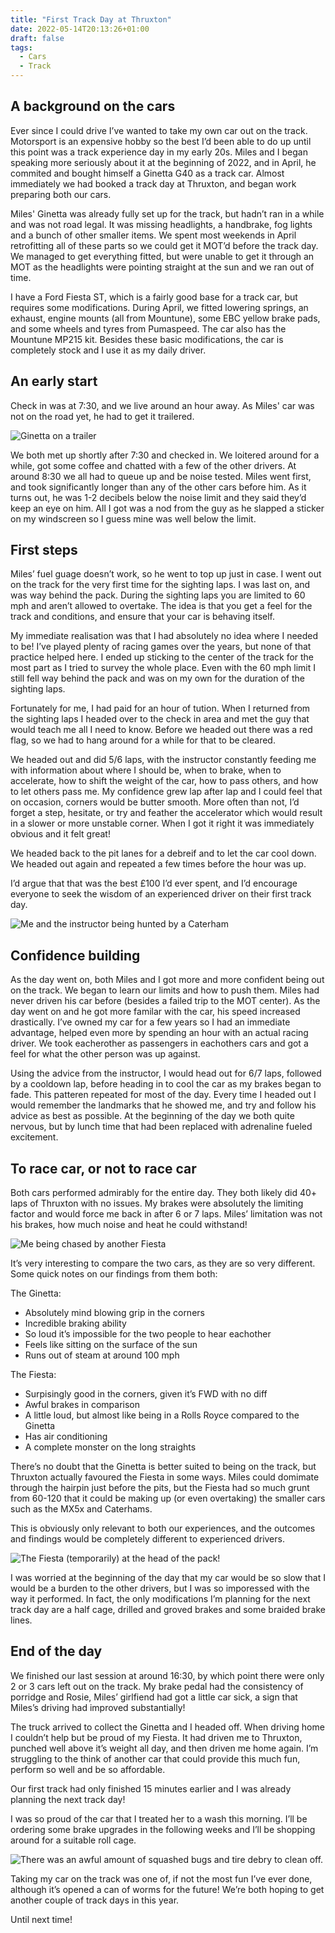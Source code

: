 ```yaml
---
title: "First Track Day at Thruxton"
date: 2022-05-14T20:13:26+01:00
draft: false
tags:
  - Cars
  - Track
---
```


## A background on the cars

Ever since I could drive I’ve wanted to take my own car out on the track. Motorsport is an expensive hobby so the best I’d been able to do up until this point was a track experience day in my early 20s. Miles and I began speaking more seriously about it at the beginning of 2022, and in April, he commited and bought himself a Ginetta G40 as a track car. Almost immediately we had booked a track day at Thruxton, and began work preparing both our cars.

Miles' Ginetta was already fully set up for the track, but hadn’t ran in a while and was not road legal. It was missing headlights, a handbrake, fog lights and a bunch of other smaller items. We spent most weekends in April retrofitting all of these parts so we could get it MOT’d before the track day. We managed to get everything fitted, but were unable to get it through an MOT as the headlights were pointing straight at the sun and we ran out of time. 

I have a Ford Fiesta ST, which is a fairly good base for a track car, but requires some modifications. During April, we fitted lowering springs, an exhaust, engine mounts (all from Mountune), some EBC yellow brake pads, and some wheels and tyres from Pumaspeed. The car also has the Mountune MP215 kit. Besides these basic modifications, the car is completely stock and I use it as my daily driver.

## An early start

Check in was at 7:30, and we live around an hour away. As Miles' car was not on the road yet, he had to get it trailered. 

![Ginetta on a trailer](/images/ginetta-on-a-trailer.jpg "Miles sent me a photo at 6:30 of his car on the back of the trailer.")

We both met up shortly after 7:30 and checked in. We loitered around for a while, got some coffee and chatted with a few of the other drivers. At around 8:30 we all had to queue up and be noise tested. Miles went first, and took significantly longer than any of the other cars before him. As it turns out, he was 1-2 decibels below the noise limit and they said they’d keep an eye on him. All I got was a nod from the guy as he slapped a sticker on my windscreen so I guess mine was well below the limit.

## First steps

Miles’ fuel guage doesn’t work, so he went to top up just in case. I went out on the track for the very first time for the sighting laps. I was last on, and was way behind the pack. During the sighting laps you are limited to 60 mph and aren’t allowed to overtake. The idea is that you get a feel for the track and conditions, and ensure that your car is behaving itself. 

My immediate realisation was that I had absolutely no idea where I needed to be! I’ve played plenty of racing games over the years, but none of that practice helped here. I ended up sticking to the center of the track for the most part as I tried to survey the whole place. Even with the 60 mph limit I still fell way behind the pack and was on my own for the duration of the sighting laps.

Fortunately for me, I had paid for an hour of tution. When I returned from the sighting laps I headed over to the check in area and met the guy that would teach me all I need to know. Before we headed out there was a red flag, so we had to hang around for a while for that to be cleared. 

We headed out and did 5/6 laps, with the instructor constantly feeding me with information about where I should be, when to brake, when to accelerate, how to shift the weight of the car, how to pass others, and how to let others pass me. My confidence grew lap after lap and I could feel that on occasion, corners would be butter smooth. More often than not, I’d forget a step, hesitate, or try and feather the accelerator which would result in a slower or more unstable corner. When I got it right it was immediately obvious and it felt great!

We headed back to the pit lanes for a debreif and to let the car cool down. We headed out again and repeated a few times before the hour was up. 

I’d argue that that was the best £100 I’d ever spent, and I’d encourage everyone to seek the wisdom of an experienced driver on their first track day.

![Me and the instructor being hunted by a Caterham](/images/first-outing.jpg "Me and the instructor being hunted by a Caterham.")

## Confidence building

As the day went on, both Miles and I got more and more confident being out on the track. We began to learn our limits and how to push them. Miles had never driven his car before (besides a failed trip to the MOT center). As the day went on and he got more familar with the car, his speed increased drastically. I’ve owned my car for a few years so I had an immediate advantage, helped even more by spending an hour with an actual racing driver. We took eacherother as passengers in eachothers cars and got a feel for what the other person was up against.

Using the advice from the instructor, I would head out for 6/7 laps, followed by a cooldown lap, before heading in to cool the car as my brakes began to fade. This patteren repeated for most of the day. Every time I headed out I would remember the landmarks that he showed me, and try and follow his advice as best as possible. At the beginning of the day we both quite nervous, but by lunch time that had been replaced with adrenaline fueled excitement.

## To race car, or not to race car

Both cars performed admirably for the entire day. They both likely did 40+ laps of Thruxton with no issues. My brakes were absolutely the limiting factor and would force me back in after 6 or 7 laps. Miles’ limitation was not his brakes, how much noise and heat he could withstand! 

![Me being chased by another Fiesta](/images/fiesta-friends.jpg "Me being chased by another Fiesta.")

It’s very interesting to compare the two cars, as they are so very different. Some quick notes on our findings from them both:

The Ginetta:

- Absolutely mind blowing grip in the corners
- Incredible braking ability
- So loud it’s impossible for the two people to hear eachother
- Feels like sitting on the surface of the sun
- Runs out of steam at around 100 mph

The Fiesta:

- Surpisingly good in the corners, given it’s FWD with no diff
- Awful brakes in comparison
- A little loud, but almost like being in a Rolls Royce compared to the Ginetta
- Has air conditioning
- A complete monster on the long straights

There’s no doubt that the Ginetta is better suited to being on the track, but Thruxton actually favoured the Fiesta in some ways. Miles could domimate through the hairpin just before the pits, but the Fiesta had so much grunt from 60-120 that it could be making up (or even overtaking) the smaller cars such as the MX5x and Caterhams.

This is obviously only relevant to both our experiences, and the outcomes and findings would be completely different to experienced drivers.

![The Fiesta (temporarily) at the head of the pack!](/images/head-of-the-pack.jpg "The Fiesta (temporarily) at the head of the pack!")

I was worried at the beginning of the day that my car would be so slow that I would be a burden to the other drivers, but I was so imporessed with the way it performed. In fact, the only modifications I’m planning for the next track day are a half cage, drilled and groved brakes and some braided brake lines.

## End of the day

We finished our last session at around 16:30, by which point there were only 2 or 3 cars left out on the track. My brake pedal had the consistency of porridge and Rosie, Miles’ girlfiend had got a little car sick, a sign that Miles’s driving had improved substantially!

The truck arrived to collect the Ginetta and I headed off. When driving home I couldn’t help but be proud of my Fiesta. It had driven me to Thruxton, punched well above it’s weight all day, and then driven me home again. I’m struggling to the think of another car that could provide this much fun, perform so well and be so affordable.

Our first track had only finished 15 minutes earlier and I was already planning the next track day!

I was so proud of the car that I treated her to a wash this morning. I’ll be ordering some brake upgrades in the following weeks and I’ll be shopping around for a suitable roll cage.

![There was an awful amount of squashed bugs and tire debry to clean off.](/images/having-a-bath.jpg "There was an awful amount of squashed bugs and tire debry to clean off.")

Taking my car on the track was one of, if not the most fun I’ve ever done, although it’s opened a can of worms for the future! We’re both hoping to get another couple of track days in this year.

Until next time!
